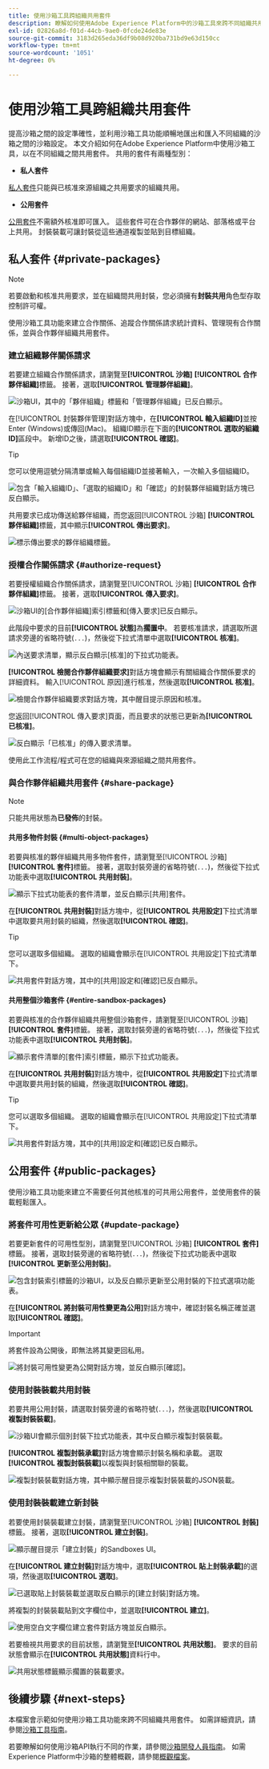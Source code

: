 ```yaml
---
title: 使用沙箱工具跨組織共用套件
description: 瞭解如何使用Adobe Experience Platform中的沙箱工具來跨不同組織共用套件。
exl-id: 02826a8d-f01d-44cb-9ae0-0fcde24de83e
source-git-commit: 3183d265eda36df9b08d920ba731bd9e63d150cc
workflow-type: tm+mt
source-wordcount: '1051'
ht-degree: 0%

---
```


# 使用沙箱工具跨組織共用套件

提高沙箱之間的設定準確性，並利用沙箱工具功能順暢地匯出和匯入不同組織的沙箱之間的沙箱設定。 本文介紹如何在Adobe Experience Platform中使用沙箱工具，以在不同組織之間共用套件。 共用的套件有兩種型別：

- **私人套件**

[私人套件](#private-packages)只能與已核准來源組織之共用要求的組織共用。

- **公用套件**

[公用套件](#public-packages)不需額外核准即可匯入。 這些套件可在合作夥伴的網站、部落格或平台上共用。 封裝裝載可讓封裝從這些通道複製並貼到目標組織。

## 私人套件 {#private-packages}

>[!NOTE]
>
>若要啟動和核准共用要求，並在組織間共用封裝，您必須擁有&#x200B;**封裝共用**&#x200B;角色型存取控制許可權。

使用沙箱工具功能來建立合作關係、追蹤合作關係請求統計資料、管理現有合作關係，並與合作夥伴組織共用套件。

### 建立組織夥伴關係請求

若要建立組織合作關係請求，請瀏覽至&#x200B;**[!UICONTROL 沙箱]** **[!UICONTROL 合作夥伴組織]**&#x200B;標籤。 接著，選取&#x200B;**[!UICONTROL 管理夥伴組織]**。

![沙箱UI，其中的「夥伴組織」標籤和「管理夥伴組織」已反白顯示。](../images/ui/sandbox-tooling/private-manage-partner-orgs.png)

在[!UICONTROL 封裝夥伴管理]對話方塊中，在&#x200B;**[!UICONTROL 輸入組織ID]**&#x200B;並按Enter (Windows)或傳回(Mac)。 組織ID顯示在下面的&#x200B;**[!UICONTROL 選取的組織ID]**&#x200B;區段中。 新增ID之後，請選取&#x200B;**[!UICONTROL 確認]**。

>[!TIP]
>
>您可以使用逗號分隔清單或輸入每個組織ID並接著輸入，一次輸入多個組織ID。

![包含「輸入組織ID」、「選取的組織ID」和「確認」的封裝夥伴組織對話方塊已反白顯示。](../images/ui/sandbox-tooling/private-enter-org-id.png)

共用要求已成功傳送給夥伴組織，而您返回[!UICONTROL 沙箱] **[!UICONTROL 夥伴組織]**&#x200B;標籤，其中顯示&#x200B;**[!UICONTROL 傳出要求]**。

![標示傳出要求的夥伴組織標籤。](../images/ui/sandbox-tooling/private-outgoing-request.png)

### 授權合作關係請求 {#authorize-request}

若要授權組織合作關係請求，請瀏覽至[!UICONTROL 沙箱] **[!UICONTROL 合作夥伴組織]**&#x200B;標籤。 接著，選取&#x200B;**[!UICONTROL 傳入要求]**。

![沙箱UI的[合作夥伴組織]索引標籤和[傳入要求]已反白顯示。](../images/ui/sandbox-tooling/private-authorise-partner-org.png)

此階段中要求的目前&#x200B;**[!UICONTROL 狀態]**&#x200B;為&#x200B;**擱置中**。 若要核准請求，請選取所選請求旁邊的省略符號(`...`)，然後從下拉式清單中選取&#x200B;**[!UICONTROL 核准]**。

![內送要求清單，顯示反白顯示[核准]的下拉式功能表。](../images/ui/sandbox-tooling/private-approve-partner-org.png)

**[!UICONTROL 檢閱合作夥伴組織要求]**&#x200B;對話方塊會顯示有關組織合作關係要求的詳細資料。 輸入[!UICONTROL 原因]進行核准，然後選取&#x200B;**[!UICONTROL 核准]**。

![檢閱合作夥伴組織要求對話方塊，其中醒目提示原因和核准。](../images/ui/sandbox-tooling/private-approval-partner-org.png)

您返回[!UICONTROL 傳入要求]頁面，而且要求的狀態已更新為&#x200B;**[!UICONTROL 已核准]**。

![反白顯示「已核准」的傳入要求清單。](../images/ui/sandbox-tooling/private-approved-partner-org.png)

使用此工作流程/程式可在您的組織與來源組織之間共用套件。

### 與合作夥伴組織共用套件 {#share-package}

>[!NOTE]
>
>只能共用狀態為&#x200B;**已發佈**&#x200B;的封裝。

#### 共用多物件封裝 {#multi-object-packages}

若要與核准的夥伴組織共用多物件套件，請瀏覽至[!UICONTROL 沙箱] **[!UICONTROL 套件]**&#x200B;標籤。 接著，選取封裝旁邊的省略符號(`...`)，然後從下拉式功能表中選取&#x200B;**[!UICONTROL 共用封裝]**。

![顯示下拉式功能表的套件清單，並反白顯示[共用]套件。](../images/ui/sandbox-tooling/private-share-package.png)

在&#x200B;**[!UICONTROL 共用封裝]**&#x200B;對話方塊中，從&#x200B;**[!UICONTROL 共用設定]**&#x200B;下拉式清單中選取要共用封裝的組織，然後選取&#x200B;**[!UICONTROL 確認]**。

>[!TIP]
>
>您可以選取多個組織。 選取的組織會顯示在[!UICONTROL 共用設定]下拉式清單下。

![共用套件對話方塊，其中的[共用]設定和[確認]已反白顯示。](../images/ui/sandbox-tooling/private-share-package-confirm.png)

#### 共用整個沙箱套件 {#entire-sandbox-packages}

若要與核准的合作夥伴組織共用整個沙箱套件，請瀏覽至[!UICONTROL 沙箱] **[!UICONTROL 套件]**&#x200B;標籤。 接著，選取封裝旁邊的省略符號(`...`)，然後從下拉式功能表中選取&#x200B;**[!UICONTROL 共用封裝]**。

![顯示套件清單的[套件]索引標籤，顯示下拉式功能表。](../images/ui/sandbox-tooling/private-share-entire-sandbox.png)

在&#x200B;**[!UICONTROL 共用封裝]**&#x200B;對話方塊中，從&#x200B;**[!UICONTROL 共用設定]**&#x200B;下拉式清單中選取要共用封裝的組織，然後選取&#x200B;**[!UICONTROL 確認]**。

>[!TIP]
>
>您可以選取多個組織。 選取的組織會顯示在[!UICONTROL 共用設定]下拉式清單下。

![共用套件對話方塊，其中的[共用]設定和[確認]已反白顯示。](../images/ui/sandbox-tooling/private-share-entire-sandbox-confirm.png)


## 公用套件 {#public-packages}

使用沙箱工具功能來建立不需要任何其他核准的可共用公用套件，並使用套件的裝載輕鬆匯入。

### 將套件可用性更新給公眾 {#update-package}

若要更新套件的可用性型別，請瀏覽至[!UICONTROL 沙箱] **[!UICONTROL 套件]**&#x200B;標籤。 接著，選取封裝旁邊的省略符號(`...`)，然後從下拉式功能表中選取&#x200B;**[!UICONTROL 更新至公用封裝]**。

![包含封裝索引標籤的沙箱UI，以及反白顯示更新至公用封裝的下拉式選項功能表。](../images/ui/sandbox-tooling/update-to-public.png)

在&#x200B;**[!UICONTROL 將封裝可用性變更為公用]**&#x200B;對話方塊中，確認封裝名稱正確並選取&#x200B;**[!UICONTROL 確認]**。

>[!IMPORTANT]
>
> 將套件設為公開後，即無法將其變更回私用。

![將封裝可用性變更為公開對話方塊，並反白顯示[確認]。](../images/ui/sandbox-tooling/change-package-availability.png)

### 使用封裝裝載共用封裝

若要共用公用封裝，請選取封裝旁邊的省略符號(`...`)，然後選取&#x200B;**[!UICONTROL 複製封裝裝載]**。

![沙箱UI會顯示個別封裝下拉式功能表，其中反白顯示複製封裝裝載。](../images/ui/sandbox-tooling/copy-package-payload.png)

**[!UICONTROL 複製封裝承載]**&#x200B;對話方塊會顯示封裝名稱和承載。 選取&#x200B;**[!UICONTROL 複製封裝裝載]**&#x200B;以複製與封裝相關聯的裝載。

![複製封裝裝載對話方塊，其中顯示醒目提示複製封裝裝載的JSON裝載。](../images/ui/sandbox-tooling/confirm-payload-copy.png)

### 使用封裝裝載建立新封裝

若要使用封裝裝載建立封裝，請瀏覽至[!UICONTROL 沙箱] **[!UICONTROL 封裝]**&#x200B;標籤。 接著，選取&#x200B;**[!UICONTROL 建立封裝]**。

![顯示醒目提示「建立封裝」的Sandboxes UI。](../images/ui/sandbox-tooling/create-package.png)

在&#x200B;**[!UICONTROL 建立封裝]**&#x200B;對話方塊中，選取&#x200B;**[!UICONTROL 貼上封裝承載]**&#x200B;的選項，然後選取&#x200B;**[!UICONTROL 選取]**。

![已選取貼上封裝裝載並選取反白顯示的[建立封裝]對話方塊。](../images/ui/sandbox-tooling/create-package-options.png)

將複製的封裝裝載貼到文字欄位中，並選取&#x200B;**[!UICONTROL 建立]**。

![使用空白文字欄位建立套件對話方塊並反白顯示。](../images/ui/sandbox-tooling/paste-payload.png)

若要檢視共用要求的目前狀態，請瀏覽至&#x200B;**[!UICONTROL 共用狀態]**。 要求的目前狀態會顯示在&#x200B;**[!UICONTROL 共用狀態]**&#x200B;資料行中。

![共用狀態標籤顯示擱置的裝載要求。](../images/ui/sandbox-tooling/sharing-status.png)

## 後續步驟 {#next-steps}

本檔案會示範如何使用沙箱工具功能來跨不同組織共用套件。 如需詳細資訊，請參閱[沙箱工具指南](../ui/sandbox-tooling.md)。

若要瞭解如何使用沙箱API執行不同的作業，請參閱[沙箱開發人員指南](../api/getting-started.md)。 如需Experience Platform中沙箱的整體概觀，請參閱[概觀檔案](../home.md)。
